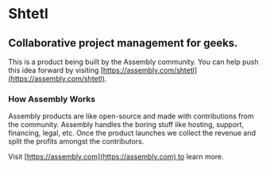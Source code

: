 # Shtetl

## Collaborative project management for geeks.

This is a product being built by the Assembly community. You can help push this idea forward by visiting [https://assembly.com/shtetl](https://assembly.com/shtetl).

### How Assembly Works

Assembly products are like open-source and made with contributions from the community. Assembly handles the boring stuff like hosting, support, financing, legal, etc. Once the product launches we collect the revenue and split the profits amongst the contributors.

Visit [https://assembly.com](https://assembly.com) to learn more.
